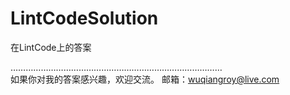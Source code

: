 # LintCodeSolution  

  在LintCode上的答案  
  
  …………………………………………………………………………  
  如果你对我的答案感兴趣，欢迎交流。
  邮箱：wuqiangroy@live.com
